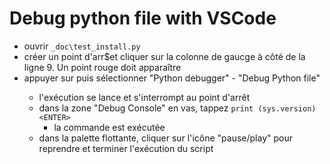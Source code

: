 # Debug python file with VSCode
- ouvrir `_doc\test_install.py`
- créer un point d'arr$et cliquer sur la colonne de gaucge à côté de la ligne 9. Un point rouge doit apparaître
- appuyer sur <F5> puis sélectionner "Python debugger" - "Debug Python file"
    - l'exécution se lance et s'interrompt au point d'arrêt
    - dans la zone "Debug Console" en vas, tappez `print (sys.version) <ENTER>`
        - la commande est exécutée
    - dans la palette flottante, cliquer sur l'icône "pause/play" pour reprendre et terminer l'exécution du script
